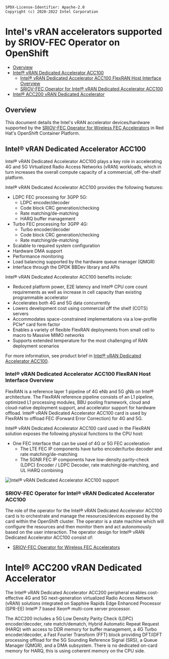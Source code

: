 ```text
SPDX-License-Identifier: Apache-2.0
Copyright (c) 2020-2022 Intel Corporation
```
<!-- omit in toc -->
# Intel's vRAN accelerators supported by SRIOV-FEC Operator on OpenShift

- [Overview](#overview)
- [Intel® vRAN Dedicated Accelerator ACC100](#intel-vran-dedicated-accelerator-acc100)
  - [Intel® vRAN Dedicated Accelerator ACC100 FlexRAN Host Interface Overview](#intel-vran-dedicated-accelerator-acc100-flexran-host-interface-overview)
  - [SRIOV-FEC Operator for Intel® vRAN Dedicated Accelerator ACC100](#sriov-fec-operator-for-intel-vran-dedicated-accelerator-acc100)
- [Intel® ACC200 vRAN Dedicated Accelerator](#intel-acc200-vran-dedicated-accelerator)

## Overview

This document details the Intel's vRAN accelerator devices/hardware supported by the [SRIOV-FEC Operator for Wireless FEC Accelerators](https://github.com/intel-collab/applications.orchestration.operators.sriov-fec-operator/blob/master/spec/openshift-sriov-fec-operator.md) in Red Hat's OpenShift Container Platform.

## Intel® vRAN Dedicated Accelerator ACC100

Intel® vRAN Dedicated Accelerator ACC100 plays a key role in accelerating 4G and 5G Virtualized Radio Access Networks (vRAN) workloads, which in turn increases the overall compute capacity of a commercial, off-the-shelf platform.

Intel® vRAN Dedicated Accelerator ACC100 provides the following features:

- LDPC FEC processing for 3GPP 5G:
  - LDPC encoder/decoder
  - Code block CRC generation/checking
  - Rate matching/de-matching
  - HARQ buffer management
- Turbo FEC processing for 3GPP 4G:
  - Turbo encoder/decoder
  - Code block CRC generation/checking
  - Rate matching/de-matching
- Scalable to required system configuration
- Hardware DMA support
- Performance monitoring
- Load balancing supported by the hardware queue manager (QMGR)
- Interface through the DPDK BBDev library and APIs

Intel® vRAN Dedicated Accelerator ACC100 benefits include:
- Reduced platform power, E2E latency and Intel® CPU core count requirements as well as increase in cell capacity than existing programmable accelerator
- Accelerates both 4G and 5G data concurrently
- Lowers development cost using commercial off the shelf (COTS) servers
- Accommodates space-constrained implementations via a low-profile PCIe* card form factor
- Enables a variety of flexible FlexRAN deployments from small cell to macro to Massive
MIMO networks
- Supports extended temperature for the most challenging of RAN deployment scenarios

For more information, see product brief in [Intel® vRAN Dedicated Accelerator ACC100](https://builders.intel.com/docs/networkbuilders/intel-vran-dedicated-accelerator-acc100-product-brief.pdf).

### Intel® vRAN Dedicated Accelerator ACC100 FlexRAN Host Interface Overview

FlexRAN is a reference layer 1 pipeline of 4G eNb and 5G gNb on Intel® architecture. The FlexRAN reference pipeline consists of an L1 pipeline, optimized L1 processing modules, BBU pooling framework, cloud and cloud-native deployment support, and accelerator support for hardware offload. Intel® vRAN Dedicated Accelerator ACC100 card is used by FlexRAN to offload FEC (Forward Error Correction) for 4G and 5G.

Intel® vRAN Dedicated Accelerator ACC100 card used in the FlexRAN solution exposes the following physical functions to the CPU host:
- One FEC interface that can be used of 4G or 5G FEC acceleration
  - The LTE FEC IP components have turbo encoder/turbo decoder and rate matching/de-matching
  - The 5GNR FEC IP components have low-density parity-check (LDPC) Encoder / LDPC Decoder, rate matching/de-matching, and UL HARQ combining

![Intel® vRAN Dedicated Accelerator ACC100 support](images/acc100-diagram.png)

### SRIOV-FEC Operator for Intel® vRAN Dedicated Accelerator ACC100

The role of the operator for the Intel® vRAN Dedicated Accelerator ACC100 card is to orchestrate and manage the resources/devices exposed by the card within the OpenShift cluster. The operator is a state machine which will configure the resources and then monitor them and act autonomously based on the user interaction.
The operator design for Intel® vRAN Dedicated Accelerator ACC100 consist of:

* [SRIOV-FEC Operator for Wireless FEC Accelerators](https://github.com/intel-collab/applications.orchestration.operators.sriov-fec-operator/blob/master/spec/sriov-fec-operator.md)

# Intel® ACC200 vRAN Dedicated Accelerator

The Intel® vRAN Dedicated Accelerator ACC200 peripheral enables cost-effective 4G and 5G next-generation virtualized Radio Access Network (vRAN) solutions integrated on Sapphire Rapids Edge Enhanced Processor (SPR-EE) Intel® 7 based Xeon® multi-core server processor.

The ACC200 includes a 5G Low Density Parity Check (LDPC) encoder/decoder, rate match/dematch, Hybrid Automatic Repeat Request (HARQ) with access to DDR memory for buffer management, a 4G Turbo encoder/decoder, a Fast Fourier Transform (FFT) block providing DFT/iDFT processing offload for the 5G Sounding Reference Signal (SRS), a Queue Manager (QMGR), and a DMA subsystem. There is no dedicated on-card memory for HARQ, this is using coherent memory on the CPU side.